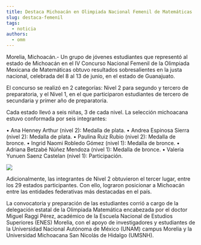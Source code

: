 ```yaml
---
title: Destaca Michoacán en Olimpiada Nacional Femenil de Matemáticas
slug: destaca-femenil
tags:
  - noticia
authors:
  - omm
---
```

Morelia, Michoacán.- Un grupo de jóvenes estudiantes que representó al estado de Michoacán en el IV Concurso Nacional Femenil de la Olimpiada Mexicana de Matemáticas obtuvo resultados sobresalientes en la justa nacional, celebrada del 8 al 13 de junio, en el estado de Guanajuato.



El concurso se realizó en 2 categorías: Nivel 2 para segundo y tercero de preparatoria, y el Nivel 1, en el que participaron estudiantes de tercero de secundaria y primer año de preparatoria.

Cada estado llevó a seis niñas, 3 de cada nivel.
La selección michoacana estuvo conformada por seis integrantes:

• Ana Henney Arthur (nivel 2): Medalla de plata.
• Andrea Espinosa Sierra (nivel 2): Medalla de plata.
• Paulina Ruiz Rubio (nivel 2): Medalla de bronce.
• Ingrid Naomi Robledo Gómez (nivel 1): Medalla de bronce.
• Adriana Betzabé Núñez Mendoza (nivel 1): Medalla de bronce.
• Valeria Yunuen Saenz Castelan (nivel 1): Participación.



![](/img/508730295_1282723127105629_4252583815673608992_n.jpg)

Adicionalmente, las integrantes de Nivel 2 obtuvieron el tercer lugar, entre los 29 estados participantes. Con ello, lograron posicionar a Michoacán entre las entidades federativas más destacadas en el país.

La convocatoria y preparación de las estudiantes corrió a cargo de la delegación estatal de la Olimpiada Matemática encabezada por el doctor Miguel Raggi Pérez, académico de la Escuela Nacional de Estudios Superiores (ENES) Morelia, con el apoyo de investigadores y estudiantes de la Universidad Nacional Autónoma de México (UNAM) campus Morelia y la Universidad Michoacana San Nicolás de Hidalgo (UMSNH).
